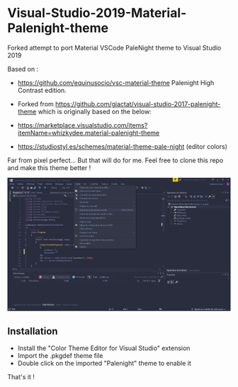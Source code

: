 # Visual-Studio-2019-Material-Palenight-theme
Forked attempt to port Material VSCode PaleNight theme to Visual Studio 2019

Based on :
- https://github.com/equinusocio/vsc-material-theme Palenight High Contrast edition.

- Forked from https://github.com/gjactat/visual-studio-2017-palenight-theme which is originally based on the below:
- https://marketplace.visualstudio.com/items?itemName=whizkydee.material-palenight-theme
- https://studiostyl.es/schemes/material-theme-pale-night (editor colors)

Far from pixel perfect... But that will do for me. Feel free to clone this repo and make this theme better !

![ScreenShot](Screenshot_1.png)

## Installation

- Install the "Color Theme Editor for Visual Studio" extension
- Import the .pkgdef theme file
- Double click on the imported "Palenight" theme to enable it

That's it !
